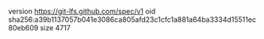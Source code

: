 version https://git-lfs.github.com/spec/v1
oid sha256:a39b1137057b041e3086ca805afd23c1cfc1a881a64ba3334d15511ec80eb609
size 4717
